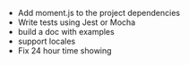 - Add moment.js to the project dependencies
- Write tests using Jest or Mocha
- build a doc with examples
- support locales
- Fix 24 hour time showing
